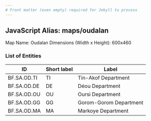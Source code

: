 ```yaml
---
# Front matter (even empty) required for Jekyll to process
---
```


## JavaScript Alias: maps/oudalan

Map Name: Oudalan
Dimensions (Width x Height): 600x460

### List of Entities

ID | Short label | Label
---|---|---|
BF.SA.OD.TI|TI|Tin-Akof Department
BF.SA.OD.DE|DE|Déou Department
BF.SA.OD.OU|OU|Oursi Department
BF.SA.OD.GG|GG|Gorom-Gorom Department
BF.SA.OD.MA|MA|Markoye Department
